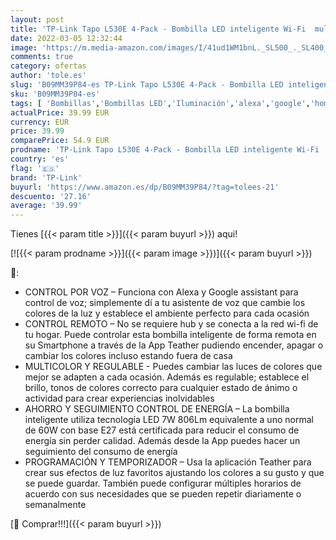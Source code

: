 ```yaml
---
layout: post
title: 'TP-Link Tapo L530E 4-Pack - Bombilla LED inteligente Wi-Fi  multicolor  regulable  E27  8.7 W 806 lm  compatible con Alexa y Google Home'
date: 2022-03-05 12:32:44
image: 'https://m.media-amazon.com/images/I/41ud1WM1bnL._SL500_._SL400_.jpg'
comments: true
category: ofertas
author: 'tole.es'
slug: 'B09MM39P84-es TP-Link Tapo L530E 4-Pack - Bombilla LED inteligente Wi-Fi...'
sku: 'B09MM39P84-es'
tags: [ 'Bombillas','Bombillas LED','Iluminación','alexa','google','home','tp-link', ]
actualPrice: 39.99 EUR
currency: EUR
price: 39.99
comparePrice: 54.9 EUR
prodname: 'TP-Link Tapo L530E 4-Pack - Bombilla LED inteligente Wi-Fi  multicolor  regulable  E27  8.7 W 806 lm  compatible con Alexa y Google Home'
country: 'es'
flag: '🇪🇸'
brand: 'TP-Link'
buyurl: 'https://www.amazon.es/dp/B09MM39P84/?tag=tolees-21'
descuento: '27.16'
average: '39.99'
---
```


Tienes [{{< param title >}}]({{< param buyurl >}}) aqui!

[![{{< param prodname >}}]({{< param image >}})]({{< param buyurl >}})

🔎:

- CONTROL POR VOZ – Funciona con Alexa y Google assistant para control de voz; simplemente dí a tu asistente de voz que cambie los colores de la luz y establece el ambiente perfecto para cada ocasión
- CONTROL REMOTO – No se requiere hub y se conecta a la red wi-fi de tu hogar. Puede controlar esta bombilla inteligente de forma remota en su Smartphone a través de la App Teather pudiendo encender, apagar o cambiar los colores incluso estando fuera de casa
- MULTICOLOR Y REGULABLE - Puedes cambiar las luces de colores que mejor se adapten a cada ocasión. Además es regulable; establece el brillo, tonos de colores correcto para cualquier estado de ánimo o actividad para crear experiencias inolvidables
- AHORRO Y SEGUIMIENTO CONTROL DE ENERGÍA – La bombilla inteligente utiliza tecnología LED 7W 806Lm equivalente a uno normal de 60W con base E27 está certificada para reducir el consumo de energía sin perder calidad. Además desde la App puedes hacer un seguimiento del consumo de energía
- PROGRAMACIÓN Y TEMPORIZADOR – Usa la aplicación Teather para crear sus efectos de luz favoritos ajustando los colores a su gusto y que se puede guardar. También puede configurar múltiples horarios de acuerdo con sus necesidades que se pueden repetir diariamente o semanalmente

[🛒 Comprar!!!]({{< param buyurl >}})
